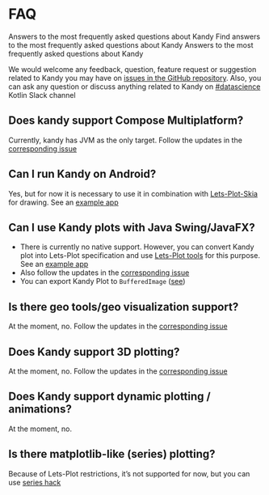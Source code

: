 # FAQ

<web-summary>
    Answers to the most frequently asked questions about Kandy
</web-summary>
<card-summary>
    Find answers to the most frequently asked questions about Kandy
</card-summary>
<link-summary>
    Answers to the most frequently asked questions about Kandy
</link-summary>


We would welcome any feedback, question, feature request or suggestion related to Kandy you may have on 
[issues in the GitHub repository](https://github.com/Kotlin/kandy/issues).
Also, you can ask any question or discuss anything related to Kandy on 
[#datascience](https://slack-chats.kotlinlang.org/c/datascience?_ga=2.2771440.1927802643.1705492406-2056581211.1698239845&_gl=1*i9jk3b*_ga*MjA1NjU4MTIxMS4xNjk4MjM5ODQ1*_ga_9J976DJZ68*MTcwNTU3MjM0NC42NC4xLjE3MDU1NzIzNjUuMzkuMC4w) Kotlin Slack channel

## Does kandy support Compose Multiplatform?
Currently, kandy has JVM as the only target. Follow the updates in the
[corresponding issue](https://github.com/Kotlin/kandy/issues/27)

## Can I run Kandy on Android?
Yes, but for now it is necessary to use it in combination with 
[Lets-Plot-Skia](https://github.com/JetBrains/lets-plot-skia) for drawing. 
See an [example app](https://github.com/AndreiKingsley/kandy_android_skiko)

## Can I use Kandy plots with Java Swing/JavaFX?
* There is currently no native support. However, you can convert Kandy plot into Lets-Plot specification and use 
[Lets-Plot tools](https://github.com/JetBrains/lets-plot-kotlin/blob/master/USAGE_BATIK_JFX_JS.md) 
 for this purpose. See an [example app](https://github.com/AndreiKingsley/kandy-swing-app-example)
* Also follow the updates in the [corresponding issue](https://github.com/Kotlin/kandy/issues/283)
* You can export Kandy Plot to `BufferedImage` ([see](https://kotlin.github.io/kandy/quick-start-guide.html#export))

## Is there geo tools/geo visualization support?
At the moment, no. Follow the updates in the [corresponding issue](https://github.com/Kotlin/kandy/issues/280)

## Does Kandy support 3D plotting?
At the moment, no. Follow the updates in the [corresponding issue](https://github.com/Kotlin/kandy/issues/209)

## Does Kandy support dynamic plotting / animations?
At the moment, no.

## Is there matplotlib-like (series) plotting?
Because of Lets-Plot restrictions, it’s not supported for now, but you can use 
[series hack](https://kotlin.github.io/kandy/series-hack-guide.html)

